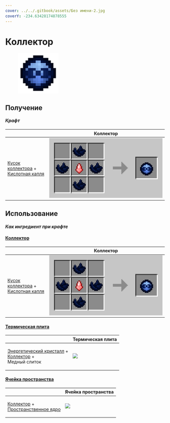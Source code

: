 ```yaml
---
cover: ../../.gitbook/assets/Без имени-2.jpg
coverY: -234.63428174878555
---
```


# Коллектор

<figure><img src="../../.gitbook/assets/collector_128.png" alt=""><figcaption></figcaption></figure>

## Получение

#### _Крафт_

|                                                                                                         |  Коллектор                               |
| ------------------------------------------------------------------------------------------------------- | ---------------------------------------- |
| <p><a href="collector_fragments.md">Кусок коллектора</a> +<br><a href="acid.md">Кислотная капля</a></p> | ![](../../.gitbook/assets/collector.png) |

## Использование

#### _Как ингредиент при крафте_

#### [Коллектор](collector.md)

|                                                                                                         |  Коллектор                               |
| ------------------------------------------------------------------------------------------------------- | ---------------------------------------- |
| <p><a href="collector_fragments.md">Кусок коллектора</a> +<br><a href="acid.md">Кислотная капля</a></p> | ![](../../.gitbook/assets/collector.png) |

#### [Термическая плита](thermoelectric_plate.md)

|                                                                                                                             |  Термическая плита                                   |
| --------------------------------------------------------------------------------------------------------------------------- | ---------------------------------------------------- |
| <p><a href="energy_crystal.md">Энергетический кристалл</a> +<br><a href="collector.md">Коллектор</a> +<br>Медный слиток</p> | ![](../../.gitbook/assets/thermoelectric\_plate.png) |

#### [Ячейка пространства](dislocator_advanced.md)

|                                                                                                        |  Ячейка пространства                                |
| ------------------------------------------------------------------------------------------------------ | --------------------------------------------------- |
| <p><a href="collector.md">Коллектор</a> +<br><a href="spawner_seeker.md">Пространственное ядро</a></p> | ![](../../.gitbook/assets/dislocator\_advanced.png) |

